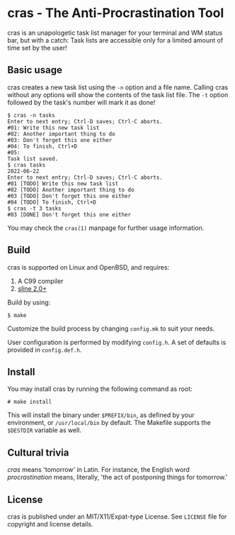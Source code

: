 # cras - The Anti-Procrastination Tool

cras is an unapologetic task list manager for your terminal and WM status bar,
but with a catch: Task lists are accessible only for a limited amount of time 
set by the user!

## Basic usage

cras creates a new task list using the ``-n`` option and a file name. Calling
cras without any options will show the contents of the task list file. The
``-t`` option followed by the task's number will mark it as done!

```
$ cras -n tasks
Enter to next entry; Ctrl-D saves; Ctrl-C aborts.
#01: Write this new task list
#02: Another important thing to do
#03: Don't forget this one either
#04: To finish, Ctrl+D
#05:
Task list saved.
$ cras tasks
2022-06-22
Enter to next entry; Ctrl-D saves; Ctrl-C aborts.
#01 [TODO] Write this new task list
#02 [TODO] Another important thing to do
#03 [TODO] Don't forget this one either
#04 [TODO] To finish, Ctrl+D
$ cras -t 3 tasks
#03 [DONE] Don't forget this one either
```

You may check the ``cras(1)`` manpage for further usage information.

## Build

cras is supported on Linux and OpenBSD, and requires:

1. A C99 compiler
2. [sline 2.0+](https://github.com/ariadnavigo/sline)

Build by using:

```
$ make
```

Customize the build process by changing ``config.mk`` to suit your needs.

User configuration is performed by modifying ``config.h``. A set of defaults is 
provided in ``config.def.h``.

## Install

You may install cras by running the following command as root:

```
# make install
```

This will install the binary under ``$PREFIX/bin``, as defined by your 
environment, or ``/usr/local/bin`` by default. The Makefile supports the 
``$DESTDIR`` variable as well.

## Cultural trivia

_cras_ means 'tomorrow' in Latin. For instance, the English word 
_procrastination_ means, literally, 'the act of postponing things for tomorrow.'

## License

cras is published under an MIT/X11/Expat-type License. See ``LICENSE`` file for 
copyright and license details.

